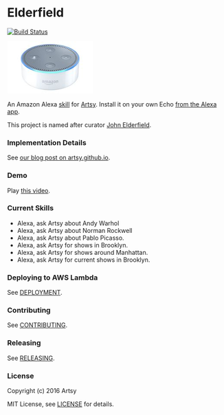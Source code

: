 # Elderfield

[![Build Status](https://travis-ci.org/artsy/elderfield.svg?branch=master)](https://travis-ci.org/artsy/elderfield)

[![](images/echo-dot-2nd-gen.jpg)](https://developer.amazon.com/alexa)

An Amazon Alexa [skill](functions/artsy) for [Artsy](https://www.artsy.net). Install it on your own Echo [from the Alexa app](http://alexa.amazon.com/spa/index.html#skills/dp/B01MYLJO1N).

This project is named after curator [John Elderfield](https://en.wikipedia.org/wiki/John_Elderfield).

### Implementation Details

See [our blog post on artsy.github.io](http://artsy.github.io/blog/2016/11/30/bringing-artsy-to-amazon-echo-alexa/).

### Demo

Play [this video](https://youtu.be/zi3OubNiV9U).

### Current Skills

* Alexa, ask Artsy about Andy Warhol
* Alexa, ask Artsy about Norman Rockwell
* Alexa, ask Artsy about Pablo Picasso.
* Alexa, ask Artsy for shows in Brooklyn.
* Alexa, ask Artsy for shows around Manhattan.
* Alexa, ask Artsy for current shows in Brooklyn.

### Deploying to AWS Lambda

See [DEPLOYMENT](DEPLOYMENT.md).

### Contributing

See [CONTRIBUTING](CONTRIBUTING.md).

### Releasing

See [RELEASING](RELEASING.md).

### License

Copyright (c) 2016 Artsy

MIT License, see [LICENSE](LICENSE.md) for details.
